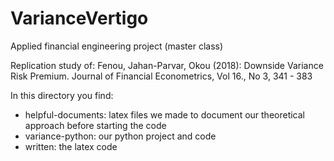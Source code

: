 # VarianceVertigo
Applied financial engineering project (master class)

Replication study of: 
Fenou, Jahan-Parvar, Okou (2018): Downside Variance Risk Premium. Journal of Financial Econometrics, Vol 16., No 3, 341 - 383

In this directory you find:
* helpful-documents: latex files we made to document our theoretical approach before starting the code
* variance-python: our python project and code
* written: the latex code

